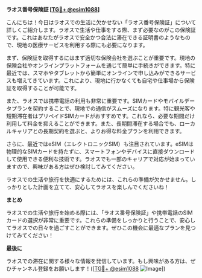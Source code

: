 **ラオス番号保険証 [[TG💪+ @esim1088](https://t.me/s/esim1088)]**

こんにちは！今日はラオスでの生活に欠かせない「ラオス番号保険証」について詳しくご紹介します。ラオスで生活や仕事をする際、まず必要なのがこの保険証です。これはあなたがラオスで安全かつ合法に滞在できる証明書のようなもので、現地の医療サービスを利用する際にも必要になります。

まず、保険証を取得するにはまず適切な保険会社を選ぶことが重要です。現地の保険会社やオンラインプラットフォームを通じて簡単に手続きができます。特に最近では、スマホやタブレットから簡単にオンラインで申し込みができるサービスも増えてきています。これにより、現地に行かなくても自宅や仕事場から保険証を取得することが可能です。

また、ラオスでは携帯電話の利用も非常に重要です。SIMカードやモバイルデータプランを契約することで、現地での通信がスムーズになります。特に観光客や短期滞在者はプリペイドSIMカードがおすすめです。これなら、必要な期間だけ利用して料金を抑えることができます。また、長期間滞在する場合でも、ローカルキャリアとの長期契約を選ぶと、よりお得な料金プランを利用できます。

さらに、最近ではeSIM（エレクトロニックSIM）も注目されています。eSIMは物理的なSIMカードを持たずに、スマートフォンやデバイスに直接ダウンロードして使用できる便利な技術です。ラオスでも一部のキャリアで対応が始まっていますので、興味がある方はぜひ検討してみてください。

ラオスでの生活や旅行を快適にするためには、これらの準備が欠かせません。しっかりとした計画を立てて、安心してラオスを楽しんでくださいね！

**まとめ**

ラオスでの生活や旅行を始める際には、「ラオス番号保険証」や携帯電話のSIMカードの選択が非常に重要です。これらの準備をしっかりと行うことで、安心してラオスでの日々を過ごすことができます。ぜひこの機会に最適なプランを見つけてみてください！

**最後に**

ラオスでの滞在に関する様々な情報を発信しています。もし興味がある方は、ぜひチャンネル登録をお願いします！([[TG💪+ @esim1088](https://t.me/s/esim1088) ![Image](https://i.postimg.cc/Y0z9fWf4/image.png)])